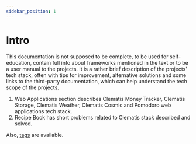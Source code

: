 ```yaml
---
sidebar_position: 1
---
```


# Intro

This documentation is not supposed to be complete, to be used for 
self-education, contain full info about frameworks mentioned in the text
or to be a user manual to the projects. It is a rather brief 
description of the projects' tech stack, often with tips for
improvement, alternative solutions and some links to the third-party documentation,
which can help understand the tech scope of the projects.

1. Web Applications section describes Clematis Money Tracker, Clematis Storage,
Clematis Weather, Clematis Cosmic and Pomodoro web applications tech stack.
2. Recipe Book has short problems related to Clematis stack described and solved.

Also, [tags](./tags) are available.